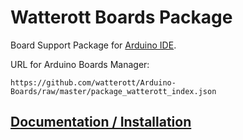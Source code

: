 # Watterott Boards Package
Board Support Package for [Arduino IDE](https://www.arduino.cc/en/Main/Software).

URL for Arduino Boards Manager:
```
https://github.com/watterott/Arduino-Boards/raw/master/package_watterott_index.json
```

## [Documentation / Installation](https://learn.watterott.com/arduino/watterott-boards/)
